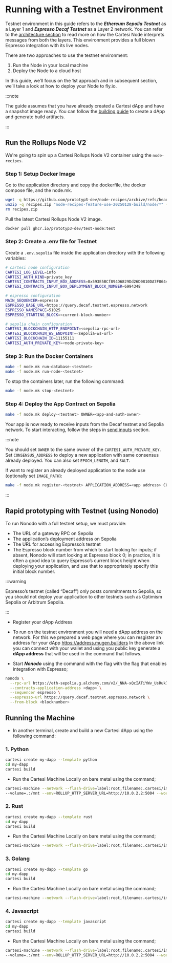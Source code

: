 # Running with a Testnet Environment

Testnet environment in this guide refers to the **_Ethereum Sepolia Testnet_** as a Layer 1 and **_Espresso Decaf Testnet_** as a Layer 2 network. You can refer to the [architecture section](./architecture.md) to read more on how the Cartesi Node interprets messages from both the layers. This environment provides a full blown Espresso integration with its live nodes.

There are two approaches to use the testnet environment:

1. Run the Node in your local machine
2. Deploy the Node to a cloud host

In this guide, we’ll focus on the 1st approach and in subsequent section, we’ll take a look at how to deploy your Node to fly.io.

:::note

The guide assumes that you have already created a Cartesi dApp and have a snapshot image ready. You can follow the [building guide](./building.md) to create a dApp and generate build artifacts.

:::

## Run the Rollups Node V2 

We're going to spin up a Cartesi Rollups Node V2 container using the `node-recipes`.

### Step 1: Setup Docker Image

Go to the application directory and copy the dockerfile, the docker compose file, and the node.mk.

```bash
wget -q https://github.com/prototyp3-dev/node-recipes/archive/refs/heads/feature/use-20250128-build.zip -O recipes.zip
unzip -q recipes.zip "node-recipes-feature-use-20250128-build/node/*" -d . && mv node-recipes-feature-use-20250128-build/node/* . && rmdir -p node-recipes-feature-use-20250128-build/node
rm recipes.zip
```

Pull the latest Cartesi Rollups Node V2 image.

```bash
docker pull ghcr.io/prototyp3-dev/test-node:test
```

### Step 2: Create a .env file for Testnet

Create a `.env.sepolia` file inside the application directory with the following variables:

```bash
# cartesi node configuration
CARTESI_LOG_LEVEL=info
CARTESI_AUTH_KIND=private_key
CARTESI_CONTRACTS_INPUT_BOX_ADDRESS=0x593E5BCf894D6829Dd26D0810DA7F064406aebB6
CARTESI_CONTRACTS_INPUT_BOX_DEPLOYMENT_BLOCK_NUMBER=6994348

# espresso configuration
MAIN_SEQUENCER=espresso
ESPRESSO_BASE_URL=https://query.decaf.testnet.espresso.network
ESPRESSO_NAMESPACE=51025
ESPRESSO_STARTING_BLOCK=<current-block-number>

# sepolia chain configuration
CARTESI_BLOCKCHAIN_HTTP_ENDPOINT=<sepolia-rpc-url>
CARTESI_BLOCKCHAIN_WS_ENDPOINT=<sepolia-ws-url>
CARTESI_BLOCKCHAIN_ID=11155111
CARTESI_AUTH_PRIVATE_KEY=<node-private-key>
```

### Step 3: Run the Docker Containers

```bash
make -f node.mk run-database-<testnet>
make -f node.mk run-node-<testnet>
```

To stop the containers later, run the following command:

```bash
make -f node.mk stop-<testnet>
``` 

### Step 4: Deploy the App Contract on Sepolia

```bash
make -f node.mk deploy-<testnet> OWNER=<app-and-auth-owner>
```

Your app is now ready to receive inputs from the Decaf testnet and Sepolia network. To start interacting, follow the steps in [send inputs](./interacting.md) section.

:::note

You should set `OWNER` to the same owner of the `CARTESI_AUTH_PRIVATE_KEY`. Set `CONSENSUS_ADDRESS` to deploy a new application with same consensus already deployed. You can also set `EPOCH_LENGTH`, and `SALT`.

If want to register an already deployed application to the node use (optionally set `IMAGE_PATH`):

```bash
make -f node.mk register-<testnet> APPLICATION_ADDRESS=<app address> CONSENSUS_ADDRESS=<auth address> 
```

:::



## Rapid prototyping with Testnet (using Nonodo)
To run Nonodo with a full testnet setup, we must provide:

- The URL of a gateway RPC on Sepolia
- The application’s deployment address on Sepolia
- The URL for accessing Espresso’s testnet
- The Espresso block number from which to start looking for inputs; if absent, Nonodo will start looking at Espresso block 0; in practice, it is often a good idea to query Espresso’s current block height when deploying your application, and use that to appropriately specify this initial block number.

:::warning

Espresso’s testnet (called “Decaf”) only posts commitments to Sepolia, so you should not deploy your application to other testnets such as Optimism Sepolia or Arbitrum Sepolia.

:::

- Register your dApp Address

- To run on the testnet environment you will need a dApp address on the network. For this we prepared a web page where you can resgister an address for your dApp
  https://address.mugen.builders
  In the above link you can connect with your wallet and using you public key generate a **dApp address** that will be used in the command that follows.

- Start **_Nonodo_** using the command with the flag with the flag that enables integration with Espresso;

```bash
nonodo \
  --rpc-url https://eth-sepolia.g.alchemy.com/v2/_NNA-xQcIATiYWv_UsRuk7BGLmrbxcvM \
  --contracts-application-address <dapp> \
  --sequencer espresso \
  --espresso-url https://query.decaf.testnet.espresso.network \
  --from-block <blocknumber>
```

## Running the Machine

- In another terminal, create and build a new Cartesi dApp using the following command:

### 1. **Python**

```bash
cartesi create my-dapp --template python
cd my-dapp
cartesi build
```

- Run the Cartesi Machine Locally on bare metal using the command;

```bash
cartesi-machine --network --flash-drive=label:root,filename:.cartesi/image.ext2 \
--volume=.:/mnt --env=ROLLUP_HTTP_SERVER_URL=http://10.0.2.2:5004 --workdir=/mnt -- python dapp.py
```

### 2. **Rust**

```bash
cartesi create my-dapp --template rust
cd my-dapp
cartesi build
```

- Run the Cartesi Machine Locally on bare metal using the command;

```bash
cartesi-machine --network --flash-drive=label:root,filename:.cartesi/image.ext2 --env=ROLLUP_HTTP_SERVER_URL=http://10.0.2.2:5004 -- /opt/cartesi/dapp/dapp
```

### 3. **Golang**

```bash
cartesi create my-dapp --template go
cd my-dapp
cartesi build
```

- Run the Cartesi Machine Locally on bare metal using the command;

```bash
cartesi-machine --network --flash-drive=label:root,filename:.cartesi/image.ext2 --env=ROLLUP_HTTP_SERVER_URL=http://10.0.2.2:5004 -- /opt/cartesi/dapp/dapp
```

### 4. **Javascript**

```bash
cartesi create my-dapp --template javascript
cd my-dapp
cartesi build
```

- Run the Cartesi Machine Locally on bare metal using the command;

```bash
cartesi-machine --network --flash-drive=label:root,filename:.cartesi/image.ext2 \
--volume=.:/mnt --env=ROLLUP_HTTP_SERVER_URL=http://10.0.2.2:5004 --workdir=/opt/cartesi/dapp -- node index
```
